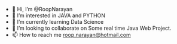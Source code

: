 - 👋 Hi, I’m @RoopNarayan
- 👀 I’m interested in JAVA and PYTHON
- 🌱 I’m currently learning Data Science
- 💞️ I’m looking to collaborate on Some real time Java Web Project.
- 📫 How to reach me roop.narayan@hotmail.com

<!---
RoopNarayan/RoopNarayan is a ✨ special ✨ repository because its `README.md` (this file) appears on your GitHub profile.
You can click the Preview link to take a look at your changes.
--->
